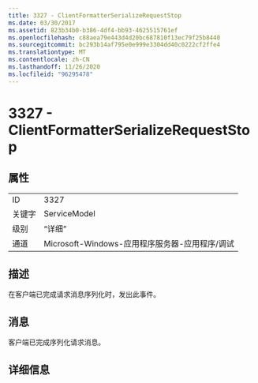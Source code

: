 ```yaml
---
title: 3327 - ClientFormatterSerializeRequestStop
ms.date: 03/30/2017
ms.assetid: 823b34b0-b386-4df4-bb93-4625515761ef
ms.openlocfilehash: c88aea79e443d4d20bc687810f13ec79f25b8440
ms.sourcegitcommit: bc293b14af795e0e999e3304dd40c0222cf2ffe4
ms.translationtype: MT
ms.contentlocale: zh-CN
ms.lasthandoff: 11/26/2020
ms.locfileid: "96295478"
---
```

# <a name="3327---clientformatterserializerequeststop"></a>3327 - ClientFormatterSerializeRequestStop

## <a name="properties"></a>属性  
  
|||  
|-|-|  
|ID|3327|  
|关键字|ServiceModel|  
|级别|“详细”|  
|通道|Microsoft-Windows-应用程序服务器-应用程序/调试|  
  
## <a name="description"></a>描述  

 在客户端已完成请求消息序列化时，发出此事件。  
  
## <a name="message"></a>消息  

 客户端已完成序列化请求消息。  
  
## <a name="details"></a>详细信息
